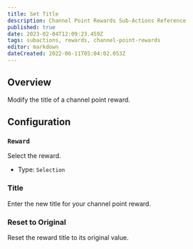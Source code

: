 ```yaml
---
title: Set Title
description: Channel Point Rewards Sub-Actions Reference
published: true
date: 2023-02-04T12:09:23.459Z
tags: subactions, rewards, channel-point-rewards
editor: markdown
dateCreated: 2022-06-11T05:04:02.053Z
---
```


## Overview
Modify the title of a channel point reward.

## Configuration
### `Reward`
Select the reward.

- Type: `Selection`

### Title
Enter the new title for your channel point reward.

### Reset to Original
Reset the reward title to its original value.
